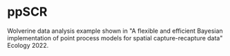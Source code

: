 # ppSCR
Wolverine data analysis example shown in "A flexible and efficient Bayesian implementation of point process models for spatial capture-recapture data" Ecology 2022. 
